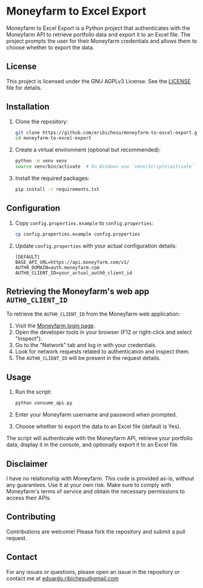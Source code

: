 # Moneyfarm to Excel Export

Moneyfarm to Excel Export is a Python project that authenticates with the Moneyfarm API to retrieve portfolio data and export it to an Excel file. The project prompts the user for their Moneyfarm credentials and allows them to choose whether to export the data.

## License

This project is licensed under the GNU AGPLv3 License. See the [LICENSE](LICENSE) file for details.

## Installation

1. Clone the repository:
    ```bash
    git clone https://github.com/eribichesu/moneyfarm-to-excel-export.git
    cd moneyfarm-to-excel-export
    ```

2. Create a virtual environment (optional but recommended):
    ```bash
    python -m venv venv
    source venv/bin/activate  # On Windows use `venv\Scripts\activate`
    ```

3. Install the required packages:
    ```bash
    pip install -r requirements.txt
    ```

## Configuration

1. Copy `config.properties.example` to `config.properties`:
    ```bash
    cp config.properties.example config.properties
    ```

2. Update `config.properties` with your actual configuration details:

    ```properties
    [DEFAULT]
    BASE_API_URL=https://api.moneyfarm.com/v1/
    AUTH0_DOMAIN=auth.moneyfarm.com
    AUTH0_CLIENT_ID=your_actual_auth0_client_id
    ```
 
## Retrieving the Moneyfarm's web app `AUTH0_CLIENT_ID`

To retrieve the `AUTH0_CLIENT_ID` from the Moneyfarm web application:

1. Visit the [Moneyfarm login page](https://app.moneyfarm.com/it/sign-in).
2. Open the developer tools in your browser (F12 or right-click and select "Inspect").
3. Go to the "Network" tab and log in with your credentials.
4. Look for network requests related to authentication and inspect them.
5. The `AUTH0_CLIENT_ID` will be present in the request details.


## Usage

1. Run the script:
    ```bash
    python consume_api.py
    ```

2. Enter your Moneyfarm username and password when prompted.

3. Choose whether to export the data to an Excel file (default is Yes).

The script will authenticate with the Moneyfarm API, retrieve your portfolio data, display it in the console, and optionally export it to an Excel file.

## Disclaimer

I have no relationship with Moneyfarm. This code is provided as-is, without any guarantees. Use it at your own risk. Make sure to comply with Moneyfarm's terms of service and obtain the necessary permissions to access their APIs.

## Contributing

Contributions are welcome! Please fork the repository and submit a pull request.

## Contact

For any issues or questions, please open an issue in the repository or contact me at edoardo.ribichesu@gmail.com